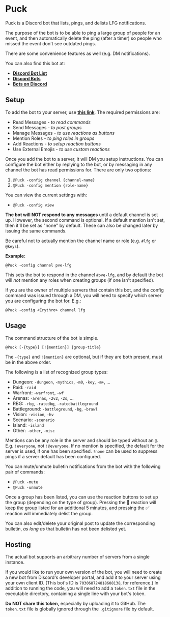# Puck

Puck is a Discord bot that lists, pings, and delists LFG notifications.

The purpose of the bot is to be able to ping a large group of people for an
event, and then automatically delete the ping (after a timer) so people who
missed the event don't see outdated pings.

There are some convenience features as well (e.g. DM notifications).

You can also find this bot at:
- **[Discord Bot List][2]**
- **[Discord Bots][3]**
- **[Bots on Discord][4]**

## Setup

To add the bot to your server, use **[this link][1]**. The required permissions are:
- Read Messages - *to read commands*
- Send Messages - *to post groups*
- Manage Messages - *to use reactions as buttons*
- Mention Roles - *to ping roles in groups*
- Add Reactions - *to setup reaction buttons*
- Use External Emojis - *to use custom reactions*

Once you add the bot to a server, it will DM you setup instructions. You can
configure the bot either by replying to the bot, or by messaging in any channel
the bot has read permissions for. There are only two options:
1. `@Puck -config channel {channel-name}`
2. `@Puck -config mention {role-name}`

You can view the current settings with:
- `@Puck -config view`

**The bot will NOT respond to any messages** until a default channel is set up.
However, the second command is optional. If a default mention isn't set, then
it'll be set as "none" by default. These can also be changed later by issuing
the same commands.

Be careful not to actually mention the channel name or role (e.g. `#lfg` or `@keys`).

**Example:**

`@Puck -config channel pve-lfg`

This sets the bot to respond in the channel `#pve-lfg`, and by default the bot
will *not* mention any roles when creating groups (if one isn't specified).

If you are the owner of multiple servers that contain this bot, and the config
command was issued through a DM, you will need to specify which server you are
configuring the bot for. E.g.:

`@Puck -config <Erythro> channel lfg`

## Usage

The command structure of the bot is simple.

`@Puck [-{type}] [!{mention}] {group-title}`

The `-{type}` and `!{mention}` are optional, but if they are both present,
must be in the above order.

The following is a list of recognized group types:
- Dungeon: `-dungeon`, `-mythics`, `-m0`, `-key`, `-m+`, ...
- Raid: `-raid`
- Warfront: `-warfront`, `-wf`
- Arenas: `-arenas`, `-2v2`, `-2s`, ...
- RBG: `-rbg`, `-ratedbg`, `-ratedbattleground`
- Battleground: `-battleground`, `-bg`, `-brawl`
- Vision: `-vision`, `-hv`
- Scenario: `-scenario`
- Island: `-island`
- Other: `-other`, `-misc`

Mentions can be any role in the server and should be typed without an `@`.
E.g. `!everyone`, not `!@everyone`. If no mention is specified, the default for
the server is used, if one has been specified. `!none` can be used to suppress
pings if a server default has been configured.

You can mute/unmute bulletin notifications from the bot with the following pair
of commands:
- `@Puck -mute`
- `@Puck -unmute`

Once a group has been listed, you can use the reaction buttons to set up the
group (depending on the type of group). Pressing the 🔄 reaction will keep the
group listed for an additional 5 minutes, and pressing the ✅ reaction will
immediately delist the group.

You can also edit/delete your original post to update the corresponding
bulletin, *as long as* that bulletin has not been delisted yet.

## Hosting

The actual bot supports an arbitrary number of servers from a single instance.

If you would like to run your own version of the bot, you will need to create a
new bot from Discord's developer portal,  and add it to your server using your
own client ID. (This bot's ID is `703068724818608138`, for reference.) In
addition to running the code, you will need to add a `token.txt` file in the
executable directory, containing a single line with your bot's token.

**Do NOT share this token,** especially by uploading it to GitHub. The
`token.txt` file is globally ignored through the `.gitignore` file by default.

[1]: https://discordapp.com/oauth2/authorize?client_id=703068724818608138&scope=bot&permissions=404544
[2]: https://top.gg/bot/703068724818608138
[3]: https://discord.bots.gg/bots/703068724818608138
[4]: https://bots.ondiscord.xyz/bots/703068724818608138
